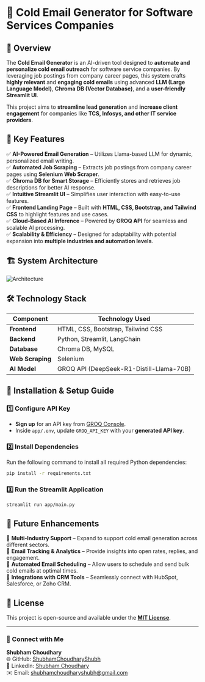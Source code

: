 # 🚀 Cold Email Generator for Software Services Companies

## 📌 Overview
The **Cold Email Generator** is an AI-driven tool designed to **automate and personalize cold email outreach** for software service companies. By leveraging job postings from company career pages, this system crafts **highly relevant** and **engaging cold emails** using advanced **LLM (Large Language Model)**, **Chroma DB (Vector Database)**, and a **user-friendly Streamlit UI**. 

This project aims to **streamline lead generation** and **increase client engagement** for companies like **TCS, Infosys, and other IT service providers**.

## 🎯 Key Features
✅ **AI-Powered Email Generation** – Utilizes Llama-based LLM for dynamic, personalized email writing.  
✅ **Automated Job Scraping** – Extracts job postings from company career pages using **Selenium Web Scraper**.  
✅ **Chroma DB for Smart Storage** – Efficiently stores and retrieves job descriptions for better AI response.  
✅ **Intuitive Streamlit UI** – Simplifies user interaction with easy-to-use features.  
✅ **Frontend Landing Page** – Built with **HTML, CSS, Bootstrap, and Tailwind CSS** to highlight features and use cases.  
✅ **Cloud-Based AI Inference** – Powered by **GROQ API** for seamless and scalable AI processing.  
✅ **Scalability & Efficiency** – Designed for adaptability with potential expansion into **multiple industries and automation levels**.  

## 🏗️ System Architecture
![Architecture](imgs/architecture.png)

## 🛠️ Technology Stack
| Component   | Technology Used |
|------------|----------------|
| **Frontend** | HTML, CSS, Bootstrap, Tailwind CSS |
| **Backend** | Python, Streamlit, LangChain |
| **Database** | Chroma DB, MySQL |
| **Web Scraping** | Selenium |
| **AI Model** | GROQ API (DeepSeek-R1-Distill-Llama-70B) |

## 🔧 Installation & Setup Guide

### 1️⃣ Configure API Key
- **Sign up** for an API key from [GROQ Console](https://console.groq.com/keys).
- Inside `app/.env`, update `GROQ_API_KEY` with your **generated API key**.

### 2️⃣ Install Dependencies
Run the following command to install all required Python dependencies:
```bash
pip install -r requirements.txt
```

### 3️⃣ Run the Streamlit Application
```bash
streamlit run app/main.py
```

## 🚀 Future Enhancements
🔹 **Multi-Industry Support** – Expand to support cold email generation across different sectors.  
🔹 **Email Tracking & Analytics** – Provide insights into open rates, replies, and engagement.  
🔹 **Automated Email Scheduling** – Allow users to schedule and send bulk cold emails at optimal times.  
🔹 **Integrations with CRM Tools** – Seamlessly connect with HubSpot, Salesforce, or Zoho CRM.  

## 📜 License
This project is open-source and available under the **[MIT License](LICENSE)**.

---

### 🔗 Connect with Me
**Shubham Choudhary**  
🌐 GitHub: [ShubhamChoudharyShubh](https://github.com/ShubhamChoudharyShubh)  
💼 LinkedIn: [Shubham Choudhary](https://www.linkedin.com/in/shubham-choudhary-shubh)  
✉️ Email: shubhamchoudharyshubh@gmail.com
